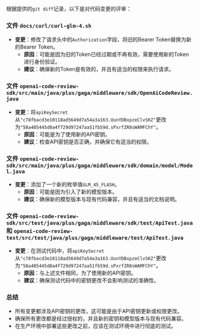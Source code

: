 根据提供的`git diff`记录，以下是对代码变更的评审：

### 文件 `docs/curl/curl-glm-4.sh`
- **变更**：修改了请求头中的`Authorization`字段，将旧的Bearer Token替换为新的Bearer Token。
  - **原因**：可能是因为旧的Token已经过期或不再有效，需要使用新的Token进行身份验证。
  - **建议**：确保新的Token是有效的，并且有适当的权限来执行请求。

### 文件 `openai-code-review-sdk/src/main/java/plus/gaga/middleware/sdk/OpenAiCodeReview.java`
- **变更**：将`apiKeySecret`从`"c78fbacd3e10118ad5649d7a54a3a163.UunYDBxpzeClvSKZ"`更改为`"58a405445d0a4f729d97247aa51fb59d.sPxrfZR8sWAMFChY"`。
  - **原因**：可能是为了使用新的API密钥。
  - **建议**：检查API密钥是否正确，并确保它有适当的权限。

### 文件 `openai-code-review-sdk/src/main/java/plus/gaga/middleware/sdk/domain/model/Model.java`
- **变更**：添加了一个新的枚举值`GLM_45_FLASH`。
  - **原因**：可能是因为引入了新的模型版本。
  - **建议**：确保新的模型版本与现有代码兼容，并且有适当的文档说明。

### 文件 `openai-code-review-sdk/src/test/java/plus/gaga/middleware/sdk/test/ApiTest.java` 和 `openai-code-review-test/src/test/java/plus/gaga/middleware/test/ApiTest.java`
- **变更**：在测试代码中，将`apiKeySecret`从`"c78fbacd3e10118ad5649d7a54a3a163.UunYDBxpzeClvSKZ"`更改为`"58a405445d0a4f729d97247aa51fb59d.sPxrfZR8sWAMFChY"`。
  - **原因**：与上述文件相同，为了使用新的API密钥。
  - **建议**：确保测试代码中的密钥更改不会影响测试的准确性。

### 总结
- 所有变更都涉及API密钥的更改，这可能是由于API密钥更新或权限更改。
- 确保所有更改都是经过授权的，并且新的密钥和模型版本与现有代码兼容。
- 在生产环境中部署这些更改之前，应该在测试环境中进行彻底的测试。